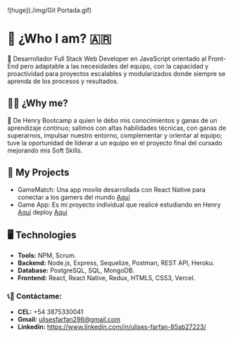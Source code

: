 ![huge](./img/Git Portada.gif)

# :boy: ¿Who I am? :argentina:
:large_orange_diamond: Desarrollador Full Stack Web Developer en JavaScript orientado al Front-End pero adaptable a las necesidades del equipo, con la capacidad y proactividad para proyectos escalables y modularizados donde siempre se aprenda de los procesos y resultados.

## :man_student: ¿Why me?
:large_blue_diamond: De Henry Bootcamp a quien le debo mis conocimientos y ganas de un aprendizaje continuo; salimos con altas habilidades técnicas, con ganas de superarnos, impulsar nuestro entorno, complementar y orientar al equipo; tuve la oportunidad de liderar a un equipo en el proyecto final del cursado mejorando mis Soft Skills.

## :rocket: My Projects
- GameMatch: Una app movile desarrollada con React Native para conectar a los gamers del mundo [Aquí](https://github.com/J1I2B345/GameMatch)
- Game App: Es mi proyecto individual que realicé estudiando en Henry [Aquí](https://github.com/UlisesFarfan/PI_UlisesFarfan) deploy [Aquí](https://pi-ulises-farfan.vercel.app)
  
## :desktop_computer: Technologies
- __Tools:__ NPM, Scrum.
- __Backend:__ Node.js, Express, Sequelize, Postman, REST API, Heroku.
- __Database:__ PostgreSQL, SQL, MongoDB.
- __Frontend:__ React, React Native, Redux, HTML5, CSS3, Vercel.


### :telephone_receiver::email: __Contáctame:__
- __CEL:__ +54 3875330041
- __Gmail:__ ulisesfarfan296@gmail.com
- __Linkedin:__ https://www.linkedin.com/in/ulises-farfan-85ab27223/
